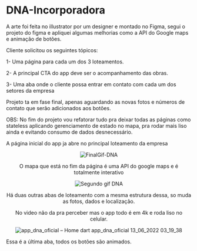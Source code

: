 # DNA-Incorporadora

A arte foi feita no illustrator por um designer e montado no Figma, segui o projeto do figma e apliquei algumas melhorias como a API do Google maps e animação de botões.

Cliente solicitou os seguintes tópicos:

1- Uma página para cada um dos 3 loteamentos.

2- A principal CTA do app deve ser o acompanhamento das obras.

3- Uma aba onde o cliente possa entrar em contato com cada um dos setores da empresa


Projeto ta em fase final, apenas aguardando as novas fotos e números de contato que serão adicionados aos botões.

OBS: No fim do projeto vou refatorar tudo pra deixar todas as páginas como stateless aplicando gerenciamento de estado no mapa, pra rodar mais liso ainda e evitando consumo de dados desnecessário.


A página inicial do app ja abre no principal loteamento da empresa

<div align="center"

![FinalGif-DNA](https://user-images.githubusercontent.com/101966102/173299348-72029231-d1a8-4551-90d5-b6d77d2d0778.gif)


O mapa que está no fim da página é uma API do google maps e é totalmente interativo

![Segundo gif DNA](https://user-images.githubusercontent.com/101966102/173299422-03d6f72a-cc80-4ca9-bc6a-bdfe169a20a2.gif)


Há duas outras abas de loteamento com a mesma estrutura dessa, so muda as fotos, dados e localização.

No video não da pra perceber mas o app todo é em 4k e roda liso no celular.

![app_dna_oficial – Home dart  app_dna_oficial  13_06_2022 03_19_38](https://user-images.githubusercontent.com/101966102/173301235-1d956d48-b09e-406e-98f8-f69066ea615d.png)

</div>

Essa é a última aba, todos os botões são animados.
     
    
